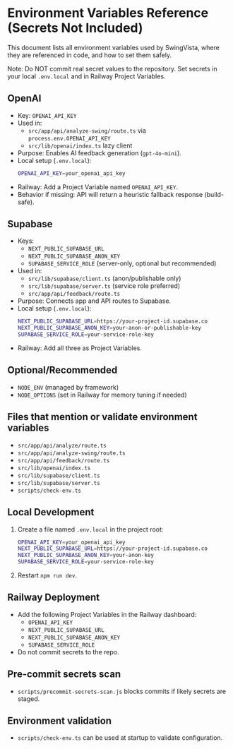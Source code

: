# Environment Variables Reference (Secrets Not Included)

This document lists all environment variables used by SwingVista, where they are referenced in code, and how to set them safely.

Note: Do NOT commit real secret values to the repository. Set secrets in your local `.env.local` and in Railway Project Variables.

## OpenAI
- Key: `OPENAI_API_KEY`
- Used in:
  - `src/app/api/analyze-swing/route.ts` via `process.env.OPENAI_API_KEY`
  - `src/lib/openai/index.ts` lazy client
- Purpose: Enables AI feedback generation (`gpt-4o-mini`).
- Local setup (`.env.local`):
  ```bash
  OPENAI_API_KEY=your_openai_api_key
  ```
- Railway: Add a Project Variable named `OPENAI_API_KEY`.
- Behavior if missing: API will return a heuristic fallback response (build-safe).

## Supabase
- Keys:
  - `NEXT_PUBLIC_SUPABASE_URL`
  - `NEXT_PUBLIC_SUPABASE_ANON_KEY`
  - `SUPABASE_SERVICE_ROLE` (server-only, optional but recommended)
- Used in:
  - `src/lib/supabase/client.ts` (anon/publishable only)
  - `src/lib/supabase/server.ts` (service role preferred)
  - `src/app/api/feedback/route.ts`
- Purpose: Connects app and API routes to Supabase.
- Local setup (`.env.local`):
  ```bash
  NEXT_PUBLIC_SUPABASE_URL=https://your-project-id.supabase.co
  NEXT_PUBLIC_SUPABASE_ANON_KEY=your-anon-or-publishable-key
  SUPABASE_SERVICE_ROLE=your-service-role-key
  ```
- Railway: Add all three as Project Variables.

## Optional/Recommended
- `NODE_ENV` (managed by framework)
- `NODE_OPTIONS` (set in Railway for memory tuning if needed)

## Files that mention or validate environment variables
- `src/app/api/analyze/route.ts`
- `src/app/api/analyze-swing/route.ts`
- `src/app/api/feedback/route.ts`
- `src/lib/openai/index.ts`
- `src/lib/supabase/client.ts`
- `src/lib/supabase/server.ts`
- `scripts/check-env.ts`

## Local Development
1. Create a file named `.env.local` in the project root:
   ```bash
   OPENAI_API_KEY=your_openai_api_key
   NEXT_PUBLIC_SUPABASE_URL=https://your-project-id.supabase.co
   NEXT_PUBLIC_SUPABASE_ANON_KEY=your-anon-key
   SUPABASE_SERVICE_ROLE=your-service-role-key
   ```
2. Restart `npm run dev`.

## Railway Deployment
- Add the following Project Variables in the Railway dashboard:
  - `OPENAI_API_KEY`
  - `NEXT_PUBLIC_SUPABASE_URL`
  - `NEXT_PUBLIC_SUPABASE_ANON_KEY`
  - `SUPABASE_SERVICE_ROLE`
- Do not commit secrets to the repo.

## Pre-commit secrets scan
- `scripts/precommit-secrets-scan.js` blocks commits if likely secrets are staged.

## Environment validation
- `scripts/check-env.ts` can be used at startup to validate configuration.
